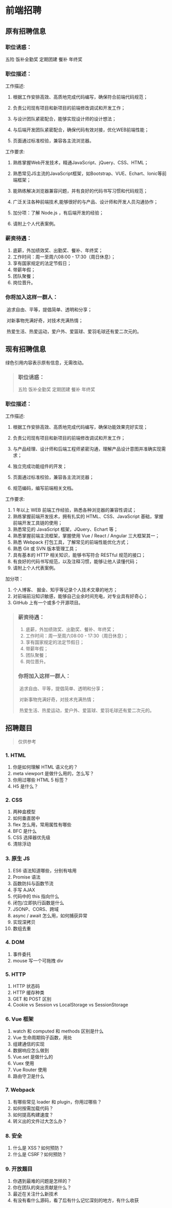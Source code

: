 # 前端招聘



## 原有招聘信息

### 职位诱惑：

五险 饭补全勤奖 定期团建 餐补 年终奖

### 职位描述：

 工作描述:

1. 根据工作安排高效、高质地完成代码编写，确保符合前端代码规范；

2. 负责公司现有项目和新项目的前端修改调试和开发工作；

3. 与设计团队紧密配合，能够实现设计师的设计想法；

4. 与后端开发团队紧密配合，确保代码有效对接，优化WEB前端性能；

5. 页面通过标准校验，兼容各主流浏览器。

 工作要求:

1. 熟练掌握Web开发技术，精通JavaScript、jQuery、CSS、HTML；

2. 熟悉常见JS主流的JavaScript框架，如Bootstrap、VUE、Echart、Ionic等前端框架；

3. 能熟练解决浏览器兼容问题，并有良好的代码书写习惯和代码规范；

4. 广泛关注各种前端技术,能够很好的与产品、设计师和开发人员沟通协作；

5. 加分项：了解 Node.js ，有后端开发的经验；

6. 请附上个人代表案例。

### 薪资待遇：

1. 底薪，外加绩效奖、出勤奖、餐补、年终奖；
2. 工作时间：周一至周六08:00 - 17:30（周日休息）；
3. 享有国家规定的法定节假日；
4. 带薪年假；
5. 团队聚餐；
6. 岗位晋升。

### 你将加入这样一群人：

​	追求自由、平等，提倡简单、透明和分享；

​	对新事物充满好奇，对技术充满热情；

​	热爱生活、热爱运动，爱户外、爱篮球、爱羽毛球还有爱二次元的。





## 现有招聘信息

绿色引用内容表示原有信息，无需改动。

> ### 职位诱惑：
>
> 五险 饭补全勤奖 定期团建 餐补 年终奖

### 职位描述：

 工作描述:

1. 根据工作安排高效、高质地完成代码编写，确保功能效果完好实现；

2. 负责公司现有项目和新项目的前端修改调试和开发工作；
3. 与产品经理、设计师和后端工程师紧密沟通，理解产品设计意图并准确实现需求；

4. 独立完成功能组件的开发；

5. 页面通过标准校验，兼容各主流浏览器；
6. 规范编码，编写前端相关文档。

 工作要求:

1. 1 年以上 WEB 前端工作经验，熟悉各种浏览器的兼容性调试；
2. 熟练掌握前端开发技术，拥有扎实的 HTML、CSS、JavaScript 基础，掌握前端开发工具链的使用；
3. 熟悉常见的 JavaScript 框架，JQuery、Echart 等；
4. 熟悉掌握前端主流框架，掌握使用 Vue / React / Angular 三大框架其一；
5. 熟悉 Webpack 打包工具，了解常见的前端性能优化方式；
6. 熟悉 Git 或 SVN 版本管理工具；
7. 具有基本的 HTTP 相关知识，能够书写符合 RESTful 规范的接口；
8. 有良好的代码书写规范，以及注释习惯，能够让他人读懂代码；
9. 请附上个人代表案例。

加分项：

1. 个人博客、 掘金、知乎等记录个人技术文章的地方；
2. 对前端前沿知识敏感，能够自己业余时间充电，对专业具有好奇心；
3. GitHub 上有一个或多个开源项目。

> ### 薪资待遇：
>
> 1. 底薪，外加绩效奖、出勤奖、餐补、年终奖；
> 2. 工作时间：周一至周六08:00 - 17:30（周日休息）；
> 3. 享有国家规定的法定节假日；
> 4. 带薪年假；
> 5. 团队聚餐；
> 6. 岗位晋升。
>
> ### 你将加入这样一群人：
>
> ​	追求自由、平等，提倡简单、透明和分享；
>
> ​	对新事物充满好奇，对技术充满热情；
>
> ​	热爱生活、热爱运动，爱户外、爱篮球、爱羽毛球还有爱二次元的。



## 招聘题目

> 仅供参考

### 1. HTML

1. 你是如何理解 HTML 语义化的？
2. meta viewport 是做什么用的，怎么写？
3. 你用过哪些 HTML 5 标签？
4. H5 是什么？

### 2. CSS

1. 两种盒模型
2. 如何垂直居中
3. flex 怎么用，常用属性有哪些
4. BFC 是什么
5. CSS 选择器优先级
6. 清除浮动

### 3. 原生 JS

1. ES6 语法知道哪些，分别有啥用
2. Promise 语法
3. 函数防抖与函数节流
4. 手写 AJAX
5. 代码中的 this 指向什么
6. 闭包/立即执行函数是什么
7. JSONP、CORS、跨域
8. async / await 怎么用，如何捕获异常
9. 实现深拷贝
10. 数组去重

### 4. DOM

1. 事件委托
2. mouse 写一个可拖拽 div

### 5. HTTP

1. HTTP 状态码
2. HTTP 缓存种类
3. GET 和 POST 区别
4. Cookie vs Session vs LocalStorage vs SessionStorage

### 6. Vue 框架

1. watch 和 computed 和 methods 区别是什么
2. Vue 生命周期钩子函数，用处
3. 组建通信的实现
4. 数据响应怎么做到
5. Vue.set 是做什么的
6. Vuex 使用
7. Vue Router 使用
8. 路由守卫是什么

### 7. Webpack

1. 有哪些常见 loader 和 plugin，你用过哪些？
2. 如何按需加载代码？
3. 如何提高构建速度？
4. 转义出的文件过大怎么办？

### 8. 安全

1. 什么是 XSS？如何预防？
2. 什么是 CSRF？如何预防？

### 9. 开放题目

1. 你遇到最难的问题是怎样的？
2. 你在团队的突出贡献是什么？
3. 最近在关注什么新技术
4. 有没有看什么源码，看了后有什么记忆深刻的地方，有什么收获

